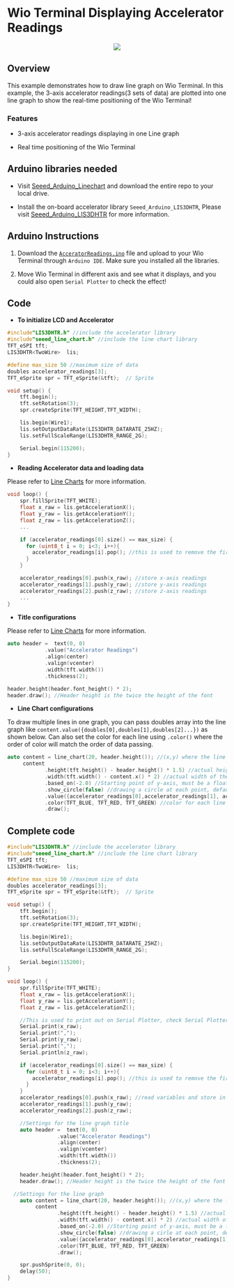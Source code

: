 # Wio Terminal Displaying Accelerator Readings

<div align=center><img src="https://files.seeedstudio.com/wiki/Wio-Terminal/img/C0279.2019-11-28%2018_25_43.gif"/></div>

## Overview

This example demonstrates how to draw line graph on Wio Terminal. In this example, the 3-axis accelerator readings(3 sets of data) are plotted into one line graph to show the real-time positioning of the Wio Terminal!

### Features

- 3-axis accelerator readings displaying in one Line graph

- Real time positioning of the Wio Terminal

## Arduino libraries needed

- Visit [Seeed_Arduino_Linechart](https://github.com/Seeed-Studio/Seeed_Arduino_Linechart) and download the entire repo to your local drive.

- Install the on-board accelerator library `Seeed_Arduino_LIS3DHTR`, Please visit [Seeed_Arduino_LIS3DHTR](https://github.com/Seeed-Studio/Seeed_Arduino_LIS3DHTR/tree/beta) for more information.

## Arduino Instructions

1. Download the [`AcceratorReadings.ino`](https://files.seeedstudio.com/wiki/Wio-Terminal/res/AcceleratorReadings.ino.zip) file and upload to your Wio Terminal through `Arduino IDE`. Make sure you installed all the libraries.

2. Move Wio Terminal in different axis and see what it displays, and you could also open `Serial Plotter` to check the effect!

## Code

- **To initialize LCD and Accelerator**

```cpp
#include"LIS3DHTR.h" //include the accelerator library
#include"seeed_line_chart.h" //include the line chart library
TFT_eSPI tft;
LIS3DHTR<TwoWire>  lis;

#define max_size 50 //maximum size of data
doubles accelerator_readings[3];
TFT_eSprite spr = TFT_eSprite(&tft);  // Sprite

void setup() {
    tft.begin();
    tft.setRotation(3);
    spr.createSprite(TFT_HEIGHT,TFT_WIDTH);

    lis.begin(Wire1);
    lis.setOutputDataRate(LIS3DHTR_DATARATE_25HZ);
    lis.setFullScaleRange(LIS3DHTR_RANGE_2G);

    Serial.begin(115200);
}
```

- **Reading Accelerator data and loading data**

Please refer to [Line Charts](http://wiki.seeedstudio.com/Wio-Terminal-LCD-Linecharts/) for more information.

```cpp
void loop() {
    spr.fillSprite(TFT_WHITE);
    float x_raw = lis.getAccelerationX();
    float y_raw = lis.getAccelerationY();
    float z_raw = lis.getAccelerationZ();
    ...

    if (accelerator_readings[0].size() == max_size) {
      for (uint8_t i = 0; i<3; i++){
        accelerator_readings[i].pop(); //this is used to remove the first read variable
      }
    }

    accelerator_readings[0].push(x_raw); //store x-axis readings
    accelerator_readings[1].push(y_raw); //store y-axis readings
    accelerator_readings[2].push(z_raw); //store z-axis readings
    ...
}
```

- **Title configurations**

Please refer to [Line Charts](http://wiki.seeedstudio.com/Wio-Terminal-LCD-Linecharts/) for more information.

```cpp
auto header =  text(0, 0)
            .value("Accelerator Readings")
            .align(center)
            .valign(vcenter)
            .width(tft.width())
            .thickness(2);

header.height(header.font_height() * 2);
header.draw(); //Header height is the twice the height of the font
```

- **Line Chart configurations**

To draw multiple lines in one graph, you can pass doubles array into the line graph like `content.value({doubles[0],doubles[1],doubles[2]...})` as shown below. Can also set the color for each line using `.color()` where the order of color will match the order of data passing.

```cpp
auto content = line_chart(20, header.height()); //(x,y) where the line graph begins
     content
            .height(tft.height() - header.height() * 1.5) //actual height of the line chart
            .width(tft.width() - content.x() * 2) //actual width of the line chart
            .based_on(-2.0) //Starting point of y-axis, must be a float
            .show_circle(false) //drawing a circle at each point, default is on.
            .value({accelerator_readings[0],accelerator_readings[1], accelerator_readings[2]}) //passing through the data to line graph
            .color(TFT_BLUE, TFT_RED, TFT_GREEN) //color for each line
            .draw();
```

## Complete code 

```cpp
#include"LIS3DHTR.h" //include the accelerator library
#include"seeed_line_chart.h" //include the line chart library
TFT_eSPI tft;
LIS3DHTR<TwoWire>  lis;

#define max_size 50 //maximum size of data
doubles accelerator_readings[3];
TFT_eSprite spr = TFT_eSprite(&tft);  // Sprite

void setup() {
    tft.begin();
    tft.setRotation(3);
    spr.createSprite(TFT_HEIGHT,TFT_WIDTH);

    lis.begin(Wire1);
    lis.setOutputDataRate(LIS3DHTR_DATARATE_25HZ);
    lis.setFullScaleRange(LIS3DHTR_RANGE_2G);

    Serial.begin(115200);
}

void loop() {
    spr.fillSprite(TFT_WHITE);
    float x_raw = lis.getAccelerationX();
    float y_raw = lis.getAccelerationY();
    float z_raw = lis.getAccelerationZ();

    //This is used to print out on Serial Plotter, check Serial Plotter!
    Serial.print(x_raw);
    Serial.print(",");
    Serial.print(y_raw);
    Serial.print(",");
    Serial.println(z_raw);

    if (accelerator_readings[0].size() == max_size) {
      for (uint8_t i = 0; i<3; i++){
        accelerator_readings[i].pop(); //this is used to remove the first read variable
      }
    }
    accelerator_readings[0].push(x_raw); //read variables and store in data
    accelerator_readings[1].push(y_raw);
    accelerator_readings[2].push(z_raw);

    //Settings for the line graph title
    auto header =  text(0, 0)
                .value("Accelerator Readings")
                .align(center)
                .valign(vcenter)
                .width(tft.width())
                .thickness(2);

    header.height(header.font_height() * 2);
    header.draw(); //Header height is the twice the height of the font

  //Settings for the line graph
    auto content = line_chart(20, header.height()); //(x,y) where the line graph begins
         content
                .height(tft.height() - header.height() * 1.5) //actual height of the line chart
                .width(tft.width() - content.x() * 2) //actual width of the line chart
                .based_on(-2.0) //Starting point of y-axis, must be a float
                .show_circle(false) //drawing a cirle at each point, default is on.
                .value({accelerator_readings[0],accelerator_readings[1], accelerator_readings[2]}) //passing through the data to line graph
                .color(TFT_BLUE, TFT_RED, TFT_GREEN)
                .draw();

    spr.pushSprite(0, 0);
    delay(50);
}
```